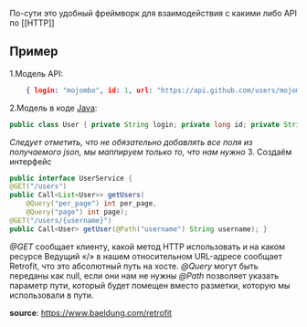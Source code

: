 По-сути это удобный фреймворк для взаимодействия с какими либо API по [[HTTP]]

Пример
---
1.Модель API:
```json
	{ login: "mojombo", id: 1, url: "https://api.github.com/users/mojombo", ... }

```
2.Модель в коде [Java](📙MOC-JAVA.md):
```java
public class User { private String login; private long id; private String url; // ... // standard getters an setters }
```
_Следует отметить, что не обязательно добавлять все поля из получаемого json, мы маппируем только то, что нам нужно_
3. Создаём интерфейс
```java
public interface UserService {
@GET("/users") 
public Call<List<User>> getUsers(
	@Query("per_page") int per_page, 
	@Query("page") int page); 
@GET("/users/{username}") 
public Call<User> getUser(@Path("username") String username); }

```

*@GET* сообщает клиенту, какой метод HTTP использовать и на каком ресурсе
Ведущий «/» в нашем относительном URL-адресе сообщает Retrofit, что это абсолютный путь на хосте.
*@Query* могут быть переданы как null, если они нам не нужны
*@Path* позволяет указать параметр пути, который будет помещен вместо разметки, которую мы использовали в пути.


**source**: https://www.baeldung.com/retrofit